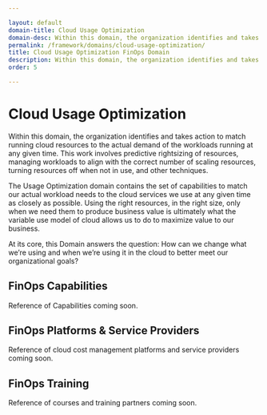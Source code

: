 ```yaml
---

layout: default
domain-title: Cloud Usage Optimization
domain-desc: Within this domain, the organization identifies and takes action to match running cloud resources to the actual demand of the workloads running at any given time. This work involves predictive rightsizing of resources, managing workloads to align with the correct number of scaling resources, turning resources off when not in use, and other techniques.
permalink: /framework/domains/cloud-usage-optimization/
title: Cloud Usage Optimization FinOps Domain
description: Within this domain, the organization identifies and takes action to match running cloud resources to the actual demand of the workloads running at any given time. This work involves predictive rightsizing of resources, managing workloads to align with the correct number of scaling resources, turning resources off when not in use, and other techniques.
order: 5

---
```


# Cloud Usage Optimization

Within this domain, the organization identifies and takes action to match running cloud resources to the actual demand of the workloads running at any given time. This work involves predictive rightsizing of resources, managing workloads to align with the correct number of scaling resources, turning resources off when not in use, and other techniques.

The Usage Optimization domain contains the set of capabilities to match our actual workload needs to the cloud services we use at any given time as closely as possible. Using the right resources, in the right size, only when we need them to produce business value is ultimately what the variable use model of cloud allows us to do to maximize value to our business.

At its core, this Domain answers the question: How can we change what we’re using and when we’re using it in the cloud to better meet our organizational goals?

## FinOps Capabilities

Reference of Capabilities coming soon.

## FinOps Platforms & Service Providers

Reference of cloud cost management platforms and service providers coming soon.

## FinOps Training

Reference of courses and training partners coming soon.
